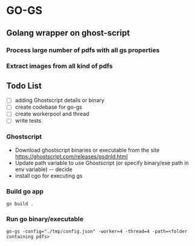 # GO-GS
## Golang wrapper on ghost-script
### Process large number of pdfs with all gs properties
### Extract images from all kind of pdfs

## Todo List

- [ ] adding Ghostscript details or binary
- [ ] create codebase for go-gs
- [ ] create workerpool and thread
- [ ] write tests

### Ghostscript
- Download ghostscript binaries or executable from the site https://ghostscript.com/releases/gsdnld.html
- Update path variable to use Ghostscript (or specify binary/exe path in env variable) -- decide
- install cgo for executing gs

### Build go app
```
go build .
```

### Run go binary/executable
```
go-gs -config="./tmp/config.json" -worker=4 -thread=4 -path=<folder containing pdfs>
```
